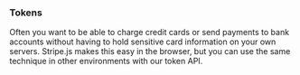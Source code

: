 ### Tokens

Often you want to be able to charge credit cards or send payments to bank accounts without having to hold sensitive card information on your own servers. Stripe.js makes this easy in the browser, but you can use the same technique in other environments with our token API.
